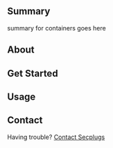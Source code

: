 
## Summary
summary for containers goes here 

## About


## Get Started

## Usage


## Contact
Having trouble? [Contact Secplugs ](https://secplugs.com/contacts)